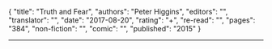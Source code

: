 {
"title": "Truth and Fear",
"authors": "Peter Higgins",
"editors": "",
"translator": "",
"date": "2017-08-20",
"rating": "+",
"re-read": "",
"pages": "384",
"non-fiction": "",
"comic": "",
"published": "2015"
}

---
